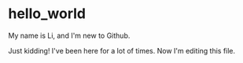 # hello_world
My name is Li, and I'm new to Github.

Just kidding! I've been here for a lot of times.
Now I'm editing this file.
